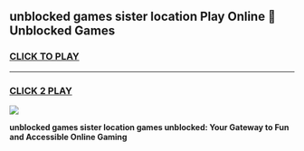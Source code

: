 
## unblocked games sister location Play Online 👋 Unblocked Games
<h3>
<a href="https://premium.freeplayer.one?title=unblocked_games_sister_location&ref=19F">CLICK TO PLAY</a></h3>
<hr>

<h3>
<a href="https://premium.freeplayer.one?title=unblocked_games_sister_location&ref=19F">CLICK 2 PLAY</a>
  
</h3>

<a href="https://premium.freeplayer.one?title=unblocked_games_sister_location&ref=19F"><img src="https://clearcache.store/games.png"></a>


**unblocked games sister location games unblocked: Your Gateway to Fun and Accessible Online Gaming**
